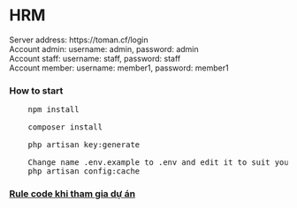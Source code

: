 # HRM
<div>Server address: https://toman.cf/login</div>
<div>Account admin: username: admin, password: admin</div>
<div>Account staff: username: staff, password: staff</div>
<div>Account member: username: member1, password: member1</div>

<h3>How to start</h3>
<pre>
    <span>npm install</span><br/>
    <span>composer install</span><br/>
    <span>php artisan key:generate</span><br/>
    <span>Change name .env.example to .env and edit it to suit you</span>
    <span>php artisan config:cache</span>
</pre>

<a href="https://github.com/passionstorm/hrm/wiki/Rule-code"><h3>Rule code khi tham gia dự án</h3></a>

